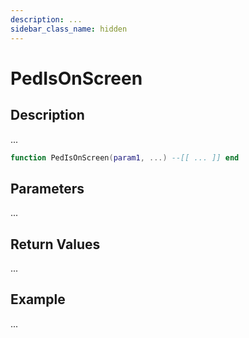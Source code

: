 ```yaml
---
description: ...
sidebar_class_name: hidden
---
```


# PedIsOnScreen

## Description

...

```lua
function PedIsOnScreen(param1, ...) --[[ ... ]] end
```

## Parameters

...

## Return Values

...

## Example

...

